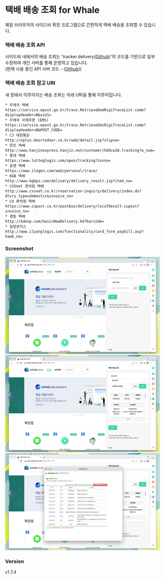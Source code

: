 # 택배 배송 조회 for Whale

웨일 브라우저의 사이드바 확장 프로그램으로 간편하게 택배 배송을 조회할 수 있습니다.

### 택배 배송 조회 API

사이드바 내에서의 배송 조회는 'tracker.delivery([Github](https://github.com/shlee322/delivery-tracker))'의 코드를 기반으로 일부 수정하여 개인 서버를 통해 운영하고 있습니다.  
(현재 사용 중인 API 서버 코드 - ([Github](https://github.com/falsy/delivery-tracker)))

### 택배 배송 조회 참고 URI

새 창에서 이루어지는 배송 조회는 아래 URI을 통해 이루어집니다.

```
* 우체국 택배
https://service.epost.go.kr/trace.RetrieveDomRigiTraceList.comm?displayHeader=N&sid1=
* 우체국 국제우편 (EMS)
https://service.epost.go.kr/trace.RetrieveEmsRigiTraceList.comm?displayHeader=N&POST_CODE=
* CJ 대한통운
http://nplus.doortodoor.co.kr/web/detail.jsp?slipno=
* 한진 택배
http://www.hanjinexpress.hanjin.net/customer/hddcw18.tracking?w_num=
* 롯데 택배
https://www.lotteglogis.com/open/tracking?invno=
* 로젠 택배
https://www.ilogen.com/web/personal/trace/
* KGB 택배
http://www.kgbps.com/delivery/delivery_result.jsp?item_no=
* CVSnet 편의점 택배
http://www.cvsnet.co.kr/reservation-inquiry/delivery/index.do?dlvry_type=domestic&invoice_no=
* CU 편의점 택배
https://www.cupost.co.kr/postbox/delivery/localResult.cupost?invoice_no=
* 경동 택배
http://kdexp.com/basicNewDelivery.kd?barcode=
* 일양로지스
http://www.ilyanglogis.com/functionality/card_form_waybill.asp?hawb_no=
```

### Screenshot

![Capture](/src/imgs/screenshot-1.png)
![Capture](/src/imgs/screenshot-2.png)
![Capture](/src/imgs/screenshot-3.png)

### Version

v1.7.4
